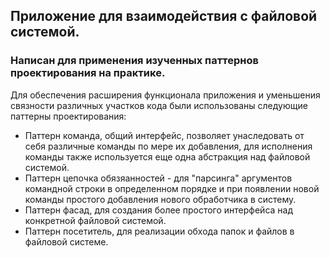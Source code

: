## Приложение для взаимодействия с файловой системой.
### Написан для применения изученных паттернов проектирования на практике.

Для обеспечения расширения функционала приложения и уменьшения связности различных участков кода были использованы следующие паттерны проектирования:
- Паттерн команда, общий интерфейс, позволяет унаследовать от себя различные команды по мере их добавления, для исполнения команды также используется еще одна абстракция над файловой системой.
- Паттерн цепочка обязяанностей - для "парсинга" аргументов командной строки в определенном порядке и при появлении новой команды простого добавления нового обработчика в систему.
- Паттерн фасад, для создания более простого интерфейса над конкретной файловой системой.
- Паттерн посетитель, для реализации обхода папок и файлов в файловой системе.
